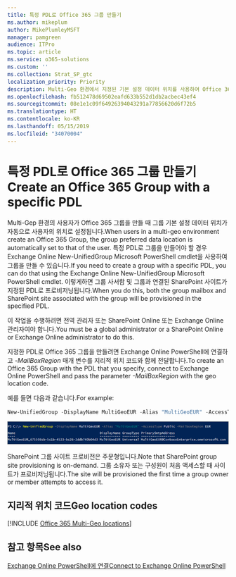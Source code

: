 ```yaml
---
title: 특정 PDL로 Office 365 그룹 만들기
ms.author: mikeplum
author: MikePlumleyMSFT
manager: pamgreen
audience: ITPro
ms.topic: article
ms.service: o365-solutions
ms.custom: ''
ms.collection: Strat_SP_gtc
localization_priority: Priority
description: Multi-Geo 환경에서 지정된 기본 설정 데이터 위치를 사용하여 Office 365 그룹을 만드는 방법에 대해 알아봅니다.
ms.openlocfilehash: fb512478d69502eafd633b552d1db2acbec43ef4
ms.sourcegitcommit: 08e1e1c09f64926394043291a77856620d6f72b5
ms.translationtype: HT
ms.contentlocale: ko-KR
ms.lasthandoff: 05/15/2019
ms.locfileid: "34070004"
---
```

# <a name="create-an-office-365-group-with-a-specific-pdl"></a><span data-ttu-id="46c26-103">특정 PDL로 Office 365 그룹 만들기</span><span class="sxs-lookup"><span data-stu-id="46c26-103">Create an Office 365 Group with a specific PDL</span></span>

<span data-ttu-id="46c26-104">Multi-Gep 환경의 사용자가 Office 365 그룹을 만들 때 그룹 기본 설정 데이터 위치가 자동으로 사용자의 위치로 설정됩니다.</span><span class="sxs-lookup"><span data-stu-id="46c26-104">When users in a multi-geo environment create an Office 365 Group, the group preferred data location is automatically set to that of the user.</span></span> <span data-ttu-id="46c26-105">특정 PDL로 그룹을 만들어야 할 경우 Exchange Online New-UnifiedGroup Microsoft PowerShell cmdlet을 사용하여 그룹을 만들 수 있습니다.</span><span class="sxs-lookup"><span data-stu-id="46c26-105">If you need to create a group with a specific PDL, you can do that using the Exchange Online New-UnifiedGroup Microsoft PowerShell cmdlet.</span></span> <span data-ttu-id="46c26-106">이렇게하면 그룹 사서함 및 그룹과 연결된 SharePoint 사이트가 지정된 PDL로 프로비저닝됩니다.</span><span class="sxs-lookup"><span data-stu-id="46c26-106">When you do this, both the group mailbox and SharePoint site associated with the group will be provisioned in the specified PDL.</span></span>

<span data-ttu-id="46c26-107">이 작업을 수행하려면 전역 관리자 또는 SharePoint Online 또는 Exchange Online 관리자여야 합니다.</span><span class="sxs-lookup"><span data-stu-id="46c26-107">You must be a global administrator or a SharePoint Online or Exchange Online administrator to do this.</span></span>

<span data-ttu-id="46c26-108">지정한 PDL로 Office 365 그룹을 만들려면 Exchange Online PowerShell에 연결하고 *-MailBoxRegion* 매개 변수를 지리적 위치 코드와 함께 전달합니다.</span><span class="sxs-lookup"><span data-stu-id="46c26-108">To create an Office 365 Group with the PDL that you specify, connect to Exchange Online PowerShell and pass the parameter *-MailBoxRegion* with the geo location code.</span></span>

<span data-ttu-id="46c26-109">예를 들면 다음과 같습니다.</span><span class="sxs-lookup"><span data-stu-id="46c26-109">For example:</span></span> 

```PowerShell
New-UnifiedGroup -DisplayName MultiGeoEUR -Alias "MultiGeoEUR" -AccessType Public -MailboxRegion EUR 
```

![구문을 사용하는 New-UnifiedGroup PowerShell cmdlet의 스크린 샷](media/multi-geo-new-group-with-pdl-powershell.png)

<span data-ttu-id="46c26-111">SharePoint 그룹 사이트 프로비전은 주문형입니다.</span><span class="sxs-lookup"><span data-stu-id="46c26-111">Note that SharePoint group site provisioning is on-demand.</span></span> <span data-ttu-id="46c26-112">그룹 소유자 또는 구성원이 처음 액세스할 때 사이트가 프로비저닝됩니다.</span><span class="sxs-lookup"><span data-stu-id="46c26-112">The site will be provisioned the first time a group owner or member attempts to access it.</span></span>

## <a name="geo-location-codes"></a><span data-ttu-id="46c26-113">지리적 위치 코드</span><span class="sxs-lookup"><span data-stu-id="46c26-113">Geo location codes</span></span>

[!INCLUDE [Office 365 Multi-Geo locations](includes/office-365-multi-geo-locations.md)]

## <a name="see-also"></a><span data-ttu-id="46c26-114">참고 항목</span><span class="sxs-lookup"><span data-stu-id="46c26-114">See also</span></span>

[<span data-ttu-id="46c26-115">Exchange Online PowerShell에 연결</span><span class="sxs-lookup"><span data-stu-id="46c26-115">Connect to Exchange Online PowerShell</span></span>](https://docs.microsoft.com/powershell/exchange/exchange-online/connect-to-exchange-online-powershell/connect-to-exchange-online-powershell)